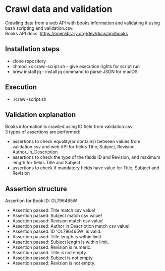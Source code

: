 # Crawl data and validation 
Crawling data from a web API with books information and validating it using bash scripting and validation.csv.<br>
Books API docs: https://openlibrary.org/dev/docs/api/books

## Installation steps  
- clone repository 
- chmod +x crawl-script.sh - give execution rights for script run
- brew install jq - install jq command to parse JSON for macOS 

## Execution 
- ./crawl-script.sh

## Validation explanation 
Books information is crawled using ID field from validation.csv.<br>
3 types of assertions are performed:
- assertions to check equality(or contains) between values from validation.csv and web API for fields Title, Subject, Revision, Author_in_Description
- assertions to check the type of the fields ID and Revision, and maximum length for fields Title and Subject
- assertions to check if mandatory fields have value for Title, Subject and Revision

## Assertion structure
Assertion for Book ID: OL796465W
- Assertion passed: Title match csv value!
- Assertion passed: Subject match csv value!
- Assertion passed: Revision match csv value!
- Assertion passed: Author in Description match csv value!
- Assertion passed: ID 'OL796465W' is valid.
- Assertion passed: Title length is within limit.
- Assertion passed: Subject length is within limit.
- Assertion passed: Revision is numeric.
- Assertion passed: Title is not empty.
- Assertion passed: Subject is not empty.
- Assertion passed: Revision is not empty.
